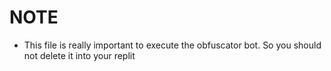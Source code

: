# NOTE
- This file is really important to execute the obfuscator bot. So you should not delete it into your replit
